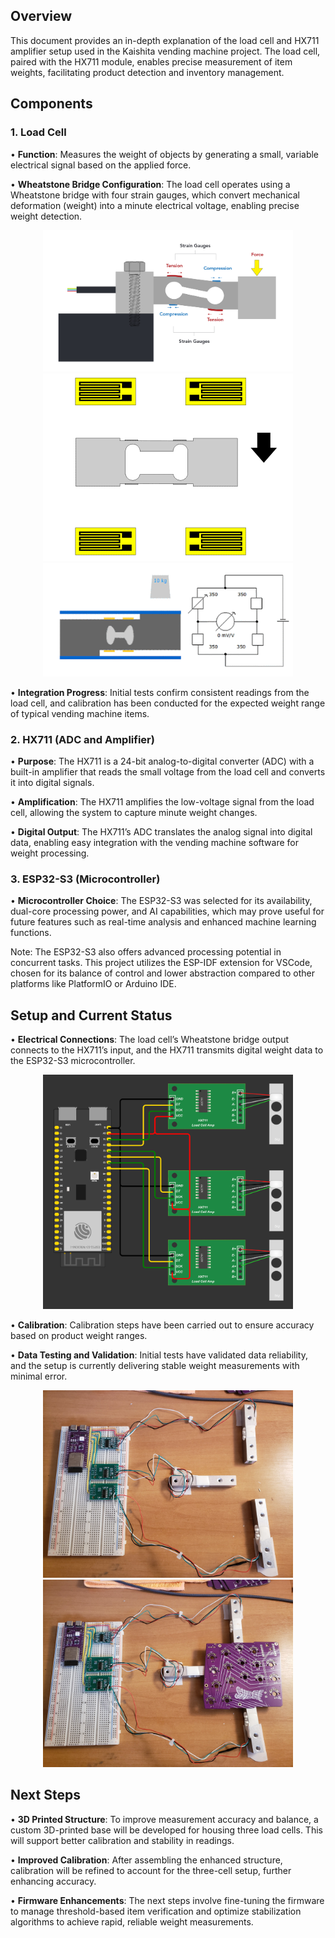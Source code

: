 
## Overview

This document provides an in-depth explanation of the load cell and HX711 amplifier setup used in the Kaishita vending machine project. The load cell, paired with the HX711 module, enables precise measurement of item weights, facilitating product detection and inventory management.


## Components

### 1. Load Cell

• **Function**: Measures the weight of objects by generating a small, variable electrical signal based on the applied force.

• **Wheatstone Bridge Configuration**: The load cell operates using a Wheatstone bridge with four strain gauges, which convert mechanical deformation (weight) into a minute electrical voltage, enabling precise weight detection.

<div style="text-align: center;">
    <img src="Images/Deformed Load Cell 72.jpg" alt="Deformed Load Cell" width="400">
    <img src="Images/Wheatstone Bridge Animation.gif" alt="Wheatstone Bridge Animation" width="400">
    <img src="Images/wheatstone animation.gif" alt="Wheatstone Bridge Animation" width="400">
</div>


• **Integration Progress**: Initial tests confirm consistent readings from the load cell, and calibration has been conducted for the expected weight range of typical vending machine items.


### 2. HX711 (ADC and Amplifier)

• **Purpose**: The HX711 is a 24-bit analog-to-digital converter (ADC) with a built-in amplifier that reads the small voltage from the load cell and converts it into digital signals.

• **Amplification**: The HX711 amplifies the low-voltage signal from the load cell, allowing the system to capture minute weight changes.

• **Digital Output**: The HX711’s ADC translates the analog signal into digital data, enabling easy integration with the vending machine software for weight processing.

### 3. ESP32-S3 (Microcontroller)

• **Microcontroller Choice**: The ESP32-S3 was selected for its availability, dual-core processing power, and AI capabilities, which may prove useful for future features such as real-time analysis and enhanced machine learning functions.

Note: The ESP32-S3 also offers advanced processing potential in concurrent tasks. This project utilizes the ESP-IDF extension for VSCode, chosen for its balance of control and lower abstraction compared to other platforms like PlatformIO or Arduino IDE.

## Setup and Current Status

• **Electrical Connections**: The load cell’s Wheatstone bridge output connects to the HX711’s input, and the HX711 transmits digital weight data to the ESP32-S3 microcontroller.

<div style="text-align: center;">
    <img src="Images/Diagram.png" alt="Deformed Load Cell" width="400">
</div>

• **Calibration**: Calibration steps have been carried out to ensure accuracy based on product weight ranges.

• **Data Testing and Validation**: Initial tests have validated data reliability, and the setup is currently delivering stable weight measurements with minimal error.

<div style="text-align: center;">
    <img src="Images/Setup.jpeg" alt="Deformed Load Cell" width="400">
    <img src="Images/SetupPlate.jpeg" alt="Wheatstone Bridge Animation" width="400">
</div>

## Next Steps

• **3D Printed Structure**: To improve measurement accuracy and balance, a custom 3D-printed base will be developed for housing three load cells. This will support better calibration and stability in readings.

• **Improved Calibration**: After assembling the enhanced structure, calibration will be refined to account for the three-cell setup, further enhancing accuracy.

• **Firmware Enhancements**: The next steps involve fine-tuning the firmware to manage threshold-based item verification and optimize stabilization algorithms to achieve rapid, reliable weight measurements.
